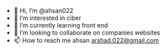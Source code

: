 - 👋 Hi, I’m @ahsan022
- 👀 I’m interested in ciber
- 🌱 I’m currently learning front end
- 💞️ I’m looking to collaborate on companies websites 
- 📫 How to reach me ahsan
arshad.022@gmail.com

<!---
ahsan022/ahsan022 is a ✨ special ✨ repository because its `README.md` (this file) appears on your GitHub profile.
You can click the Preview link to take a look at your changes.
--->

